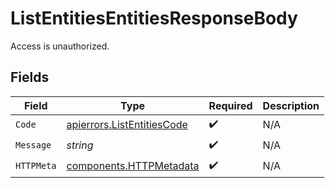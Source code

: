 # ListEntitiesEntitiesResponseBody

Access is unauthorized.


## Fields

| Field                                                                    | Type                                                                     | Required                                                                 | Description                                                              |
| ------------------------------------------------------------------------ | ------------------------------------------------------------------------ | ------------------------------------------------------------------------ | ------------------------------------------------------------------------ |
| `Code`                                                                   | [apierrors.ListEntitiesCode](../../models/apierrors/listentitiescode.md) | :heavy_check_mark:                                                       | N/A                                                                      |
| `Message`                                                                | *string*                                                                 | :heavy_check_mark:                                                       | N/A                                                                      |
| `HTTPMeta`                                                               | [components.HTTPMetadata](../../models/components/httpmetadata.md)       | :heavy_check_mark:                                                       | N/A                                                                      |